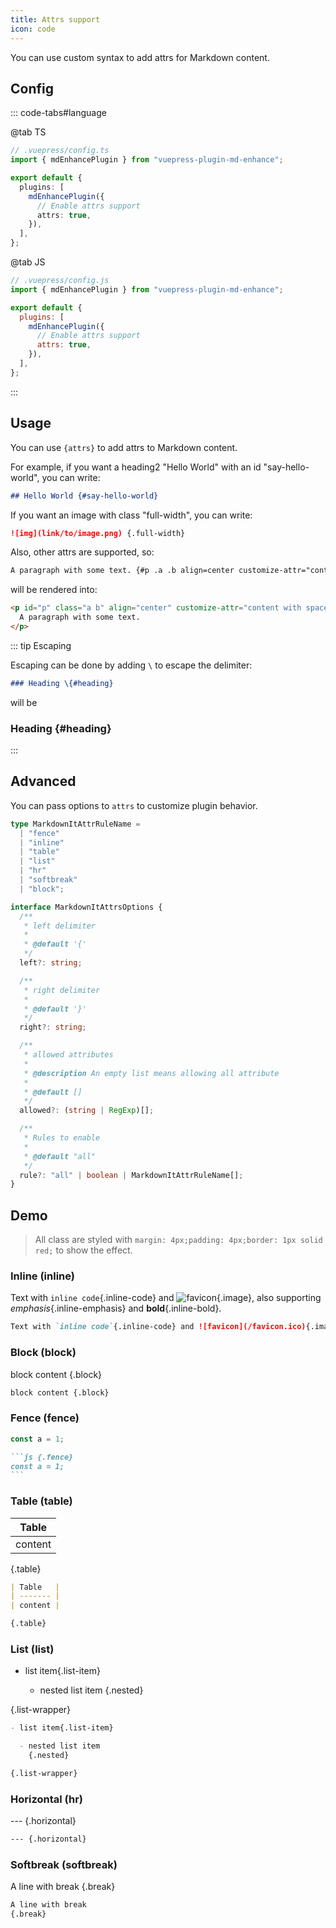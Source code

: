 ```yaml
---
title: Attrs support
icon: code
---
```


You can use custom syntax to add attrs for Markdown content.

<!-- more -->

## Config

::: code-tabs#language

@tab TS

```ts {8}
// .vuepress/config.ts
import { mdEnhancePlugin } from "vuepress-plugin-md-enhance";

export default {
  plugins: [
    mdEnhancePlugin({
      // Enable attrs support
      attrs: true,
    }),
  ],
};
```

@tab JS

```js {8}
// .vuepress/config.js
import { mdEnhancePlugin } from "vuepress-plugin-md-enhance";

export default {
  plugins: [
    mdEnhancePlugin({
      // Enable attrs support
      attrs: true,
    }),
  ],
};
```

:::

## Usage

You can use `{attrs}` to add attrs to Markdown content.

For example, if you want a heading2 "Hello World" with an id "say-hello-world", you can write:

```md
## Hello World {#say-hello-world}
```

If you want an image with class "full-width", you can write:

```md
![img](link/to/image.png) {.full-width}
```

Also, other attrs are supported, so:

```md
A paragraph with some text. {#p .a .b align=center customize-attr="content with spaces"}
```

will be rendered into:

```html
<p id="p" class="a b" align="center" customize-attr="content with spaces">
  A paragraph with some text.
</p>
```

::: tip Escaping

Escaping can be done by adding `\` to escape the delimiter:

```md
### Heading \{#heading}
```

will be

### Heading \{#heading}

:::

## Advanced

You can pass options to `attrs` to customize plugin behavior.

```ts
type MarkdownItAttrRuleName =
  | "fence"
  | "inline"
  | "table"
  | "list"
  | "hr"
  | "softbreak"
  | "block";

interface MarkdownItAttrsOptions {
  /**
   * left delimiter
   *
   * @default '{'
   */
  left?: string;

  /**
   * right delimiter
   *
   * @default '}'
   */
  right?: string;

  /**
   * allowed attributes
   *
   * @description An empty list means allowing all attribute
   *
   * @default []
   */
  allowed?: (string | RegExp)[];

  /**
   * Rules to enable
   *
   * @default "all"
   */
  rule?: "all" | boolean | MarkdownItAttrRuleName[];
}
```

## Demo

> All class are styled with `margin: 4px;padding: 4px;border: 1px solid red;` to show the effect.

### Inline (inline)

Text with `inline code`{.inline-code} and ![favicon](/favicon.ico){.image}, also supporting _emphasis_{.inline-emphasis} and **bold**{.inline-bold}.

```md
Text with `inline code`{.inline-code} and ![favicon](/favicon.ico){.image}, also supporting _emphasis_{.inline-emphasis} and **bold**{.inline-bold}.
```

### Block (block)

block content {.block}

```md
block content {.block}
```

### Fence (fence)

```js {.fence}
const a = 1;
```

````md
```js {.fence}
const a = 1;
```
````

### Table (table)

| Table   |
| ------- |
| content |

{.table}

```md
| Table   |
| ------- |
| content |

{.table}
```

### List (list)

- list item{.list-item}

  - nested list item
    {.nested}

{.list-wrapper}

```md
- list item{.list-item}

  - nested list item
    {.nested}

{.list-wrapper}
```

### Horizontal (hr)

--- {.horizontal}

```md
--- {.horizontal}
```

### Softbreak (softbreak)

A line with break
{.break}

```md
A line with break
{.break}
```

<style scope>
.block,
.break,
.horizontal,
.image,
.inline-code,
.list-wrapper,
.list-item,
.nested,
.inline-emphasis,
.inline-bold,
.table,
.fence {
  margin: 4px;
  padding: 4px;
  border: 1px solid red;
}
</style>
